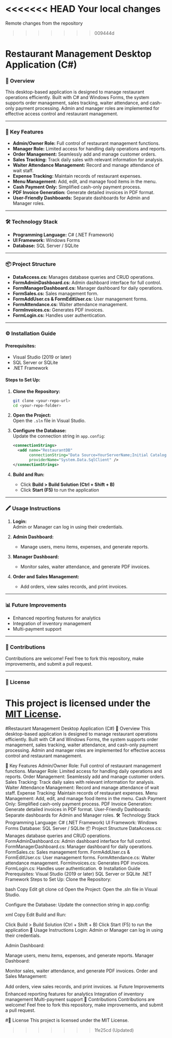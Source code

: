 <<<<<<< HEAD
Your local changes
=======
Remote changes from the repository
>>>>>>> 009444d

# **Restaurant Management Desktop Application (C#)**

### **📜 Overview**  
This desktop-based application is designed to manage restaurant operations efficiently. Built with C# and Windows Forms, the system supports order management, sales tracking, waiter attendance, and cash-only payment processing. Admin and manager roles are implemented for effective access control and restaurant management.

---

### **🚀 Key Features**  
- **Admin/Owner Role:** Full control of restaurant management functions.  
- **Manager Role:** Limited access for handling daily operations and reports.  
- **Order Management:** Seamlessly add and manage customer orders.  
- **Sales Tracking:** Track daily sales with relevant information for analysis.  
- **Waiter Attendance Management:** Record and manage attendance of wait staff.  
- **Expense Tracking:** Maintain records of restaurant expenses.  
- **Menu Management:** Add, edit, and manage food items in the menu.  
- **Cash Payment Only:** Simplified cash-only payment process.  
- **PDF Invoice Generation:** Generate detailed invoices in PDF format.  
- **User-Friendly Dashboards:** Separate dashboards for Admin and Manager roles.

---

### **🛠️ Technology Stack**  
- **Programming Language:** C# (.NET Framework)  
- **UI Framework:** Windows Forms  
- **Database:** SQL Server / SQLite

---

### **📦 Project Structure**  
- **DataAccess.cs:** Manages database queries and CRUD operations.  
- **FormAdminDashboard.cs:** Admin dashboard interface for full control.  
- **FormManagerDashboard.cs:** Manager dashboard for daily operations.  
- **FormSales.cs:** Sales management form.  
- **FormAddUser.cs & FormEditUser.cs:** User management forms.  
- **FormAttendance.cs:** Waiter attendance management.  
- **FormInvoices.cs:** Generates PDF invoices.  
- **FormLogin.cs:** Handles user authentication.

---

### **⚙️ Installation Guide**  

#### **Prerequisites:**  
- Visual Studio (2019 or later)  
- SQL Server or SQLite  
- .NET Framework

#### **Steps to Set Up:**  
1. **Clone the Repository:**  
   ```bash
   git clone <your-repo-url>
   cd <your-repo-folder>
   ```  

2. **Open the Project:**  
   Open the `.sln` file in Visual Studio.  

3. **Configure the Database:**  
   Update the connection string in `app.config`:  

   ```xml
   <connectionStrings>
     <add name="RestaurantDB" 
          connectionString="Data Source=YourServerName;Initial Catalog=RestaurantDB;Integrated Security=True;" 
          providerName="System.Data.SqlClient" />
   </connectionStrings>
   ```  

4. **Build and Run:**  
   - Click **Build > Build Solution (Ctrl + Shift + B)**  
   - Click **Start (F5)** to run the application  

---

### **🖍️ Usage Instructions**  
1. **Login:**  
   Admin or Manager can log in using their credentials.  

2. **Admin Dashboard:**  
   - Manage users, menu items, expenses, and generate reports.  

3. **Manager Dashboard:**  
   - Monitor sales, waiter attendance, and generate PDF invoices.  

4. **Order and Sales Management:**  
   - Add orders, view sales records, and print invoices.

---

### **📊 Future Improvements**  
- Enhanced reporting features for analytics  
- Integration of inventory management  
- Multi-payment support

---

### **🧱 Contributions**  
Contributions are welcome! Feel free to fork this repository, make improvements, and submit a pull request.  

---

### **📜 License**  
This project is licensed under the [MIT License](LICENSE).
=======
#Restaurant Management Desktop Application (C#)
📜 Overview
This desktop-based application is designed to manage restaurant operations efficiently. Built with C# and Windows Forms, the system supports order management, sales tracking, waiter attendance, and cash-only payment processing. Admin and manager roles are implemented for effective access control and restaurant management.

🚀 Key Features
Admin/Owner Role: Full control of restaurant management functions.
Manager Role: Limited access for handling daily operations and reports.
Order Management: Seamlessly add and manage customer orders.
Sales Tracking: Track daily sales with relevant information for analysis.
Waiter Attendance Management: Record and manage attendance of wait staff.
Expense Tracking: Maintain records of restaurant expenses.
Menu Management: Add, edit, and manage food items in the menu.
Cash Payment Only: Simplified cash-only payment process.
PDF Invoice Generation: Generate detailed invoices in PDF format.
User-Friendly Dashboards: Separate dashboards for Admin and Manager roles.
🛠️ Technology Stack
Programming Language: C# (.NET Framework)
UI Framework: Windows Forms
Database: SQL Server / SQLite
📦 Project Structure
DataAccess.cs: Manages database queries and CRUD operations.
FormAdminDashboard.cs: Admin dashboard interface for full control.
FormManagerDashboard.cs: Manager dashboard for daily operations.
FormSales.cs: Sales management form.
FormAddUser.cs & FormEditUser.cs: User management forms.
FormAttendance.cs: Waiter attendance management.
FormInvoices.cs: Generates PDF invoices.
FormLogin.cs: Handles user authentication.
⚙️ Installation Guide
Prerequisites:
Visual Studio (2019 or later)
SQL Server or SQLite
.NET Framework
Steps to Set Up:
Clone the Repository:

bash
Copy
Edit
git clone <your-repo-url>
cd <your-repo-folder>
Open the Project:
Open the .sln file in Visual Studio.

Configure the Database:
Update the connection string in app.config:

xml
Copy
Edit
<connectionStrings>
  <add name="RestaurantDB" 
       connectionString="Data Source=YourServerName;Initial Catalog=RestaurantDB;Integrated Security=True;" 
       providerName="System.Data.SqlClient" />
</connectionStrings>
Build and Run:

Click Build > Build Solution (Ctrl + Shift + B)
Click Start (F5) to run the application
📝 Usage Instructions
Login:
Admin or Manager can log in using their credentials.

Admin Dashboard:

Manage users, menu items, expenses, and generate reports.
Manager Dashboard:

Monitor sales, waiter attendance, and generate PDF invoices.
Order and Sales Management:

Add orders, view sales records, and print invoices.
📊 Future Improvements
Enhanced reporting features for analytics
Integration of inventory management
Multi-payment support
🤝 Contributions
Contributions are welcome! Feel free to fork this repository, make improvements, and submit a pull request.

#📜 License
This project is licensed under the MIT License.
>>>>>>> 1fe25cd (Updated)
